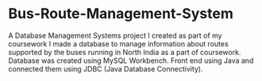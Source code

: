 # Bus-Route-Management-System
A Database Management Systems project I created as part of my coursework
I made a database to manage information about routes supported by the buses running in North India as a part of coursework. 
Database was created using MySQL Workbench.
Front end using Java and connected them using JDBC (Java Database Connectivity).  
